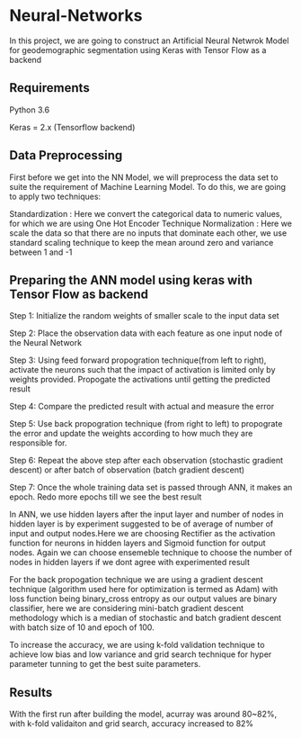 # Neural-Networks

In this project, we are going to construct an Artificial Neural Netwrok Model for geodemographic segmentation using Keras with Tensor Flow as a backend

## Requirements
Python 3.6

Keras = 2.x (Tensorflow backend)


## Data Preprocessing

First before we get into the NN Model, we will preprocess the data set to suite the requirement of Machine Learning Model. To do this, we are going to apply two techniques:

Standardization : Here we convert the categorical data to numeric values, for which we are using One Hot Encoder Technique
Normalization : Here we scale the data so that there are no inputs that dominate each other, we use standard scaling technique to keep the mean around zero and variance between 1 and -1

## Preparing the ANN model using keras with Tensor Flow as backend 

  Step 1: Initialize the random weights of smaller scale to the input data set
  
  Step 2: Place the observation data with each feature as one input node of the Neural Network
  
  Step 3: Using feed forward propogration technique(from left to right), activate the neurons such that the impact of activation is limited only by weights provided. Propogate the activations until getting the predicted result
  
  Step 4: Compare the predicted result with actual and measure the error
  
  Step 5: Use back propogration technique (from right to left) to propograte the error and update the weights according to how much they are responsible for.
  
  Step 6: Repeat the above step after each observation (stochastic gradient descent) or after batch of observation (batch gradient descent) 
  
  Step 7: Once the whole training data set is passed through ANN, it makes an epoch. Redo more epochs till we see the best result
  
  In ANN, we use hidden layers after the input layer and number of nodes in hidden layer is by experiment suggested to be of average of number of input and output nodes.Here we are choosing Rectifier as the activation function for neurons in hidden layers and Sigmoid function for output nodes.
  Again we can choose ensemeble technique to choose the number of nodes in hidden layers if we dont agree with experimented result
 
 For the back propogation technique we are using a  gradient descent  technique (algorithm used here for optimization is termed as Adam) with loss function being binary_cross entropy as our output values are binary classifier, here we are considering mini-batch gradient descent methodology which is a median of stochastic and batch gradient descent with batch size of 10 and epoch of 100.
 
 To increase the accuracy, we are using k-fold validation technique to achieve low bias and low variance and grid search technique for hyper parameter tunning to get the best suite parameters.
 
 ## Results
 
 With the first run after building the model, acurray was around 80~82%, with k-fold validaiton and grid search, accuracy increased to 82%


